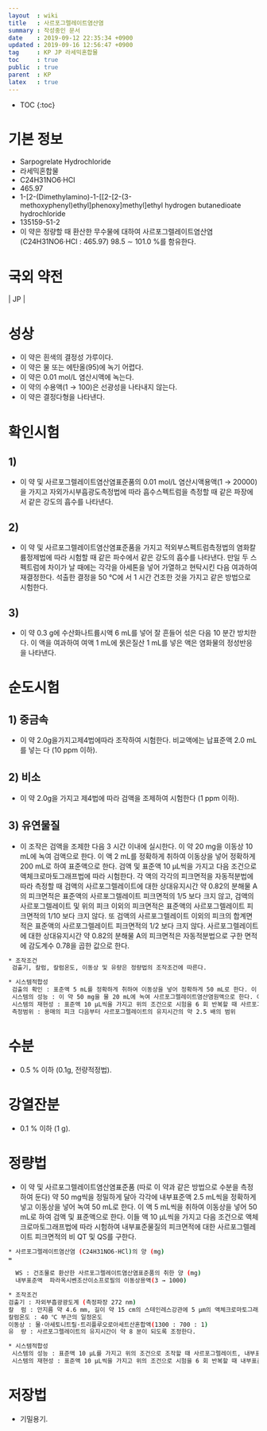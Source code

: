 ```yaml
---
layout  : wiki
title   : 사르포그렐레이트염산염
summary : 작성중인 문서
date    : 2019-09-12 22:35:34 +0900
updated : 2019-09-16 12:56:47 +0900
tag     : KP JP 라세믹혼합물
toc     : true
public  : true
parent  : KP
latex   : true
---
```

* TOC
{:toc}

# 기본 정보

* Sarpogrelate Hydrochloride
* 라세믹혼합물
* C24H31NO6‧HCl
* 465.97
* 1-[2-(Dimethylamino)-1-[[2-[2-(3-methoxyphenyl)ethyl]phenoxy]methyl]ethyl hydrogen butanedioate hydrochloride
* 135159-51-2
* 이 약은 정량할 때 환산한 무수물에 대하여 사르포그렐레이트염산염 (C24H31NO6·HCl : 465.97) 98.5 ∼ 101.0 %를 함유한다.

# 국외 약전

| JP |

# 성상

* 이 약은 흰색의 결정성 가루이다.
* 이 약은 물 또는 에탄올(95)에 녹기 어렵다.
* 이 약은 0.01 mol/L 염산시액에 녹는다.
* 이 약의 수용액(1 → 100)은 선광성을 나타내지 않는다. 
* 이 약은 결정다형을 나타낸다.

# 확인시험

## 1)

* 이 약 및 사르포그렐레이트염산염표준품의 0.01 mol/L 염산시액용액(1 → 20000)을 가지고 자외가시부흡광도측정법에 따라 흡수스펙트럼을 측정할 때 같은 파장에서 같은 강도의 흡수를 나타낸다.

## 2) 

* 이 약 및 사르포그렐레이트염산염표준품을 가지고 적외부스펙트럼측정법의 염화칼륨정제법에 따라 시험할 때 같은 파수에서 같은 강도의 흡수를 나타낸다. 만일 두 스펙트럼에 차이가 날 때에는 각각을 아세톤을 넣어 가열하고 현탁시킨 다음 여과하여 재결정한다. 석출한 결정을 50 °C에 서 1 시간 건조한 것을 가지고 같은 방법으로 시험한다. 

## 3) 

* 이 약 0.3 g에 수산화나트륨시액 6 mL를 넣어 잘 흔들어 섞은 다음 10 분간 방치한다. 이 액을 여과하여 여액 1 mL에 묽은질산 1 mL를 넣은 액은 염화물의 정성반응을 나타낸다.

# 순도시험 

## 1) 중금속 

* 이 약 2.0g을가지고제4법에따라 조작하여 시험한다. 비교액에는 납표준액 2.0 mL를 넣는 다 (10 ppm 이하).

## 2) 비소 

* 이 약 2.0g을 가지고 제4법에 따라 검액을 조제하여 시험한다 (1 ppm 이하).

## 3) 유연물질 
* 이 조작은 검액을 조제한 다음 3 시간 이내에 실시한다. 이 약 20 mg을 이동상 10 mL에 녹여 검액으로 한다. 이 액 2 mL를 정확하게 취하여 이동상을 넣어 정확하게 200 mL로 하여 표준액으로 한다. 검액 및 표준액 10 μL씩을 가지고 다음 조건으로 액체크로마토그래프법에 따라 시험한다. 각 액의 각각의 피크면적을 자동적분법에 따라 측정할 때 검액의 사르포그렐레이트에 대한 상대유지시간 약 0.82의 분해물 A의 피크면적은 표준액의 사르포그렐레이트 피크면적의 1/5 보다 크지 않고, 검액의 사르포그렐레이트 및 위의 피크 이외의 피크면적은 표준액의 사르포그렐레이트 피크면적의 1/10 보다 크지 않다. 또 검액의 사르포그렐레이트 이외의 피크의 합계면적은 표준액의 사르포그렐레이트 피크면적의 1/2 보다 크지 않다. 사르포그렐레이트에 대한 상대유지시간 약 0.82의 분해물 A의 피크면적은 자동적분법으로 구한 면적에 감도계수 0.78을 곱한 값으로 한다.

```sh
* 조작조건
 검출기, 칼럼, 칼럼온도, 이동상 및 유량은 정량법의 조작조건에 따른다.

* 시스템적합성
 검출의 확인 : 표준액 5 mL를 정확하게 취하여 이동상을 넣어 정확하게 50 mL로 한다. 이 액 10 μL로부터 얻은 사르포그렐레이트의 피크면적이 표준액의 사르포그렐레이트 피크면적의 7 ∼ 13 % 이다.
 시스템의 성능 : 이 약 50 mg을 물 20 mL에 녹여 사르포그렐레이트염산염원액으로 한다. 이 액 1 mL에 수산화나트륨시액 2 mL를 넣고 잘 흔들어 섞은 다음 10 분간 방치한 다음 1 mol/L 염산시액 3 mL를 넣는다. 이 액에 사르포그렐레이트염산염원액 1 mL를 넣은 다음 이동상을 넣어 50 mL로 한다. 이 액 10 μL를 가지고 위의 조건으로 시험할 때 분해물 A, 사르포그렐레이트의 순서로 유출되며 그 분리도는 3 이상이다.
 시스템의 재현성 : 표준액 10 μL씩을 가지고 위의 조건으로 시험을 6 회 반복할 때 사르포그렐레이트 피크면적의 상대표준편차는 2.0 % 이하이다.
 측정범위 : 용매의 피크 다음부터 사르포그렐레이트의 유지시간의 약 2.5 배의 범위 
```

# 수분  

* 0.5 % 이하 (0.1g, 전량적정법).

# 강열잔분  

* 0.1 % 이하 (1 g). 

# 정량법  

* 이 약 및 사르포그렐레이트염산염표준품 (따로 이 약과 같은 방법으로 수분을 측정하여 둔다) 약 50 mg씩을 정밀하게 달아 각각에 내부표준액 2.5 mL씩을 정확하게 넣고 이동상을 넣어 녹여 50 mL로 한다. 이 액 5 mL씩을 취하여 이동상을 넣어 50 mL로 하여 검액 및 표준액으로 한다. 이들 액 10 μL씩을 가지고 다음 조건으로 액체크로마토그래프법에 따라 시험하여 내부표준물질의 피크면적에 대한 사르포그렐레이트 피크면적의 비 QT 및 QS를 구한다.

```sh
* 사르포그렐레이트염산염 (C24H31NO6·HCl)의 양 (mg) 
= 

  WS : 건조물로 환산한 사르포그렐레이트염산염표준품의 취한 양 (mg)
  내부표준액  파라옥시벤조산이소프로필의 이동상용액(3 → 1000)

* 조작조건
검출기 : 자외부흡광광도계 (측정파장 272 nm)
칼  럼 : 안지름 약 4.6 mm, 길이 약 15 cm의 스테인레스강관에 5 μm의 액체크로마토그래프용 옥타데실실릴실리카겔을 충전한다.
칼럼온도 : 40 ℃ 부근의 일정온도
이동상 : 물·아세토니트릴·트리플루오로아세트산혼합액(1300 : 700 : 1)
유  량 : 사르포그렐레이트의 유지시간이 약 8 분이 되도록 조정한다. 

* 시스템적합성 
 시스템의 성능 : 표준액 10 μL를 가지고 위의 조건으로 조작할 때 사르포그렐레이트, 내부표준물질의 순서로 유출되며 그 분리도는 3 이상이다.
 시스템의 재현성 : 표준액 10 μL씩을 가지고 위의 조건으로 시험을 6 회 반복할 때 내부표준물질의 피크면적에 대한 사르포그렐레이트의 피크면적비의 상대표준편차는 1.0 % 이하이다.
```

# 저장법 

* 기밀용기.

